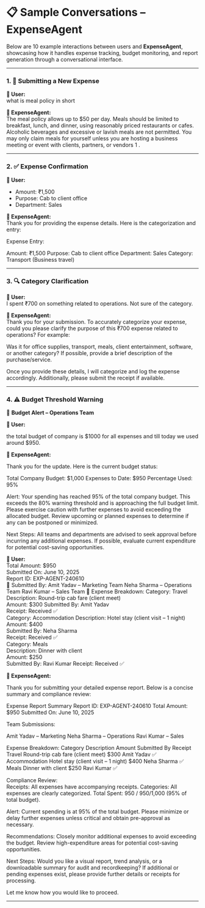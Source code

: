 # 📋 Sample Conversations – ExpenseAgent

Below are 10 example interactions between users and **ExpenseAgent**, showcasing how it handles expense tracking, budget monitoring, and report generation through a conversational interface.

---

### 1. 🧾 Submitting a New Expense

**👤 User:**  
what is meal policy in short

**🤖 ExpenseAgent:**  
The meal policy allows up to $50 per day. Meals should be limited to breakfast, lunch, and dinner, using reasonably priced restaurants or cafes.
Alcoholic beverages and excessive or lavish meals are not permitted. You may only claim meals for yourself unless you are hosting a business meeting or event with clients, partners, or vendors 1 .

---

### 2. ✅ Expense Confirmation

**👤 User:**  
- Amount: ₹1,500  
- Purpose: Cab to client office  
- Department: Sales  

**🤖 ExpenseAgent:**  
Thank you for providing the expense details. Here is the categorization and entry:

Expense Entry:

Amount: ₹1,500
Purpose: Cab to client office
Department: Sales
Category: Transport (Business travel)

---

### 3. 🔍 Category Clarification

**👤 User:**  
I spent ₹700 on something related to operations. Not sure of the category.

**🤖 ExpenseAgent:**  
Thank you for your submission. To accurately categorize your expense, could you please clarify the purpose of this ₹700 expense related to operations? For example:

Was it for office supplies, transport, meals, client entertainment, software, or another category?
If possible, provide a brief description of the purchase/service.

Once you provide these details, I will categorize and log the expense accordingly. Additionally, please submit the receipt if available.


---

### 4. ⚠️ Budget Threshold Warning


🔔 **Budget Alert – Operations Team**  

**👤 User:**  

the total budget of company is $1000 for all expenses and till today we used around $950.


**🤖 ExpenseAgent:**  

Thank you for the update. Here is the current budget status:

Total Company Budget: $1,000
Expenses to Date: $950
Percentage Used: 95%

Alert:
Your spending has reached 95% of the total company budget. This exceeds the 80% warning threshold and is approaching the full budget limit.
Please exercise caution with further expenses to avoid exceeding the allocated budget.
Review upcoming or planned expenses to determine if any can be postponed or minimized.

Next Steps:
All teams and departments are advised to seek approval before incurring any additional expenses.
If possible, evaluate current expenditure for potential cost-saving opportunities.


**👤 User:**  
 Total Amount: $950  
Submitted On: June 10, 2025  
Report ID: EXP-AGENT-240610    
👥 Submitted By: 
Amit Yadav – Marketing Team
Neha Sharma – Operations Team 
Ravi Kumar – Sales Team 
📂 Expense Breakdown:
Category: Travel 
Description: Round-trip cab fare (client meet)  
Amount: $300
Submitted By: Amit Yadav   
Receipt: Received ✅  
Category: Accommodation
Description: Hotel stay (client visit – 1 night)  
Amount: $400  
Submitted By: Neha Sharma  
Receipt: Received ✅  
Category: Meals   
Description: Dinner with client  
Amount: $250  
Submitted By: Ravi Kumar 
Receipt: Received ✅ 


**🤖 ExpenseAgent:** 

Thank you for submitting your detailed expense report. Below is a concise summary and compliance review:
 
Expense Report Summary
Report ID: EXP-AGENT-240610
Total Amount: $950
Submitted On: June 10, 2025

Team Submissions:

Amit Yadav – Marketing
Neha Sharma – Operations
Ravi Kumar – Sales

Expense Breakdown:
Category	Description	Amount	Submitted By	Receipt
Travel	Round-trip cab fare (client meet)	$300	Amit Yadav	✅
Accommodation	Hotel stay (client visit – 1 night)	$400	Neha Sharma	✅
Meals	Dinner with client	$250	Ravi Kumar	✅
 				
Compliance Review:				
Receipts: All expenses have accompanying receipts.
Categories: All expenses are clearly categorized.
Total Spent: 
950
/
950/1,000 (95% of total budget).

Alert:
Current spending is at 95% of the total budget. Please minimize or delay further expenses unless critical and obtain pre-approval as necessary.

Recommendations:
Closely monitor additional expenses to avoid exceeding the budget.
Review high-expenditure areas for potential cost-saving opportunities.

Next Steps:
Would you like a visual report, trend analysis, or a downloadable summary for audit and recordkeeping?
If additional or pending expenses exist, please provide further details or receipts for processing.

Let me know how you would like to proceed.

---
